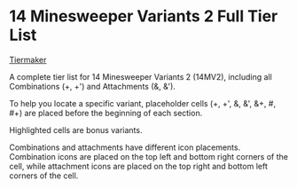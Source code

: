# 14 Minesweeper Variants 2 Full Tier List

[Tiermaker](https://tiermaker.com/create/14-minesweeper-variants-2-full-combination-andattachment-17377235-5)

A complete tier list for 14 Minesweeper Variants 2 (14MV2), including all Combinations (+, +') and Attachments (&, &'). 

To help you locate a specific variant, placeholder cells (+, +', &, &', &+, #, #+) are placed before the beginning of each section.  

Highlighted cells are bonus variants.

Combinations and attachments have different icon placements. Combination icons are placed on the top left and bottom right corners of the cell, while attachment icons are placed on the top right and bottom left corners of the cell.
